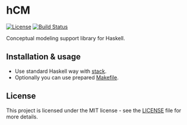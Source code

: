 # hCM

[![License](https://img.shields.io/badge/license-MIT-blue.svg)](LICENSE)
[![Build Status](https://travis-ci.org/MarekSuchanek/hCM.svg?branch=master)](https://travis-ci.org/MarekSuchanek/hCM)

Conceptual modeling support library for Haskell.

## Installation & usage

-  Use standard Haskell way with [stack](https://www.haskellstack.org/).
-  Optionally you can use prepared [Makefile](Makefile).

## License

This project is licensed under the MIT license - see the [LICENSE](LICENSE) file for more details.
